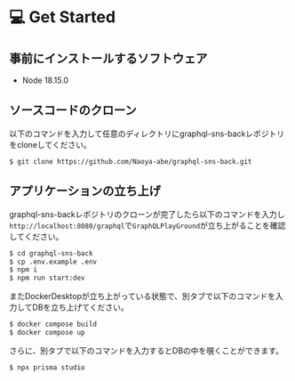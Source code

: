 # 💻 Get Started

## 事前にインストールするソフトウェア

- Node 18.15.0

## ソースコードのクローン

以下のコマンドを入力して任意のディレクトリにgraphql-sns-backレポジトリをcloneしてください。

```
$ git clone https://github.com/Naoya-abe/graphql-sns-back.git
```

## アプリケーションの立ち上げ

graphql-sns-backレポジトリのクローンが完了したら以下のコマンドを入力し`http://localhost:8080/graphql`で`GraphQLPlayGround`が立ち上がることを確認してください。

```sh
$ cd graphql-sns-back
$ cp .env.example .env
$ npm i
$ npm run start:dev
```

またDockerDesktopが立ち上がっている状態で、別タブで以下のコマンドを入力してDBを立ち上げてください。

```sh
$ docker compose build
$ docker compose up
```

さらに、別タブで以下のコマンドを入力するとDBの中を覗くことができます。

```sh
$ npx prisma studio
```
